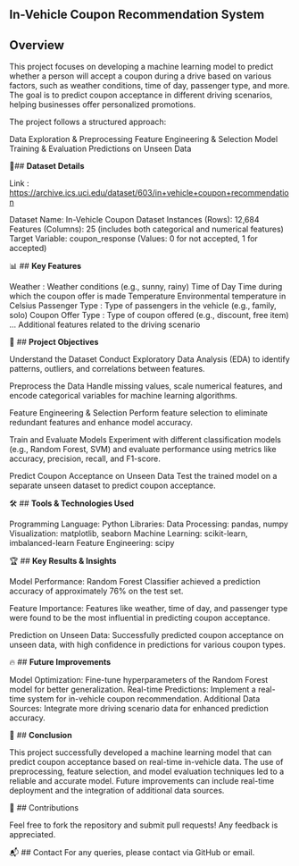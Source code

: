 ## **In-Vehicle Coupon Recommendation System**

## **Overview**
This project focuses on developing a machine learning model to predict whether a person will accept a coupon during a drive based on various factors, such as weather conditions, time of day, passenger type, and more. The goal is to predict coupon acceptance in different driving scenarios, helping businesses offer personalized promotions.

The project follows a structured approach:

Data Exploration & Preprocessing
Feature Engineering & Selection
Model Training & Evaluation
Predictions on Unseen Data

📂## **Dataset Details**

Link : https://archive.ics.uci.edu/dataset/603/in+vehicle+coupon+recommendation

Dataset Name: In-Vehicle Coupon Dataset
Instances (Rows): 12,684
Features (Columns): 25 (includes both categorical and numerical features)
Target Variable: coupon_response (Values: 0 for not accepted, 1 for accepted)

📊 ## **Key Features**

Weather	: Weather conditions (e.g., sunny, rainy)
Time of Day	Time during which the coupon offer is made
Temperature	Environmental temperature in Celsius
Passenger Type	: Type of passengers in the vehicle (e.g., family, solo)
Coupon Offer Type	: Type of coupon offered (e.g., discount, free item)
...	Additional features related to the driving scenario

🎯 ## **Project Objectives**

Understand the Dataset
Conduct Exploratory Data Analysis (EDA) to identify patterns, outliers, and correlations between features.

Preprocess the Data
Handle missing values, scale numerical features, and encode categorical variables for machine learning algorithms.

Feature Engineering & Selection
Perform feature selection to eliminate redundant features and enhance model accuracy.

Train and Evaluate Models
Experiment with different classification models (e.g., Random Forest, SVM) and evaluate performance using metrics like accuracy, precision, recall, and F1-score.

Predict Coupon Acceptance on Unseen Data
Test the trained model on a separate unseen dataset to predict coupon acceptance.

🛠️ ## **Tools & Technologies Used**

Programming Language: Python
Libraries:
Data Processing: pandas, numpy
Visualization: matplotlib, seaborn
Machine Learning: scikit-learn, imbalanced-learn
Feature Engineering: scipy

🏆 ## **Key Results & Insights**

Model Performance:
Random Forest Classifier achieved a prediction accuracy of approximately 76% on the test set.

Feature Importance:
Features like weather, time of day, and passenger type were found to be the most influential in predicting coupon acceptance.

Prediction on Unseen Data:
Successfully predicted coupon acceptance on unseen data, with high confidence in predictions for various coupon types.


🔥 ## **Future Improvements**

Model Optimization: Fine-tune hyperparameters of the Random Forest model for better generalization.
Real-time Predictions: Implement a real-time system for in-vehicle coupon recommendation.
Additional Data Sources: Integrate more driving scenario data for enhanced prediction accuracy.

📝 ## **Conclusion**

This project successfully developed a machine learning model that can predict coupon acceptance based on real-time in-vehicle data. The use of preprocessing, feature selection, and model evaluation techniques led to a reliable and accurate model. Future improvements can include real-time deployment and the integration of additional data sources.

🤝 ## Contributions

Feel free to fork the repository and submit pull requests! Any feedback is appreciated.


📬 ## Contact
For any queries, please contact via GitHub or email.
